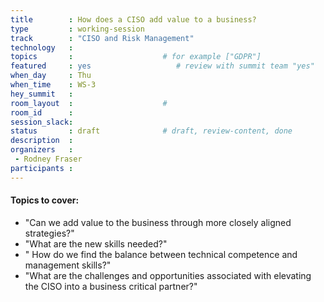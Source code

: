 ```yaml
---
title        : How does a CISO add value to a business?
type         : working-session   
track        : "CISO and Risk Management"
technology   :
topics       :                    # for example ["GDPR"]
featured     : yes                   # review with summit team "yes"
when_day     : Thu
when_time    : WS-3
hey_summit   :
room_layout  :                    #
room_id      :
session_slack: 
status       : draft              # draft, review-content, done
description  :
organizers   : 
 - Rodney Fraser
participants :
---
```


#### Topics to cover:

 - "Can we add value to the business through more closely aligned strategies?"
 - "What are the new skills needed?"
 - " How do we find the balance between technical competence and management skills?"
 -  "What are the challenges and opportunities associated with elevating the CISO into a business critical partner?"

